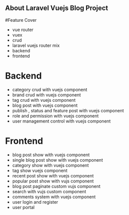 ## About Laravel Vuejs Blog Project

#Feature Cover
- vue router
- vuex
- crud
- laravel vuejs router mix
- backend
- frontend

# Backend
- category crud with vuejs component
- brand crud with vuejs component
- tag crud with vuejs component
- blog post with vuejs component
- publish , status and feature post with vuejs component
- role and permission  with vuejs component
- user management control with vuejs component

# Frontend
- blog post show with vuejs component
- single blog post show with vuejs component
- category show with vuejs component
- tag show vuejs component
- recent post show with vuejs component
- popular post show with vujs component
- blog post paginate custom vujs component
- search with vujs custom component
- comments system with vuejs component
- user login and register 
- user portal 

